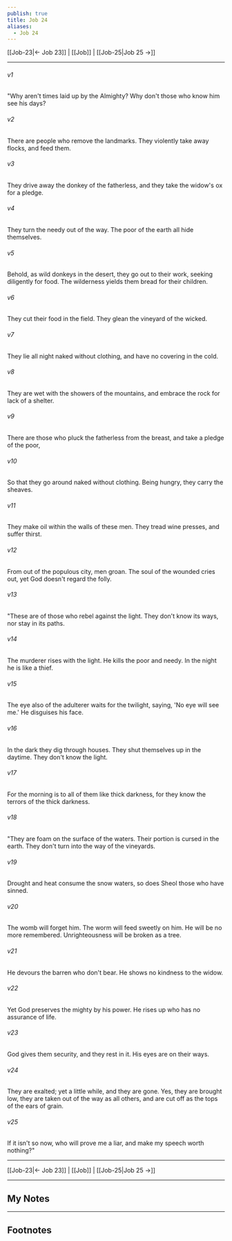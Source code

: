 ```yaml
---
publish: true
title: Job 24
aliases:
  - Job 24
---
```


[[Job-23|← Job 23]] | [[Job]] | [[Job-25|Job 25 →]]
***



###### v1 
"Why aren't times laid up by the Almighty? Why don't those who know him see his days? 

###### v2 
There are people who remove the landmarks. They violently take away flocks, and feed them. 

###### v3 
They drive away the donkey of the fatherless, and they take the widow's ox for a pledge. 

###### v4 
They turn the needy out of the way. The poor of the earth all hide themselves. 

###### v5 
Behold, as wild donkeys in the desert, they go out to their work, seeking diligently for food. The wilderness yields them bread for their children. 

###### v6 
They cut their food in the field. They glean the vineyard of the wicked. 

###### v7 
They lie all night naked without clothing, and have no covering in the cold. 

###### v8 
They are wet with the showers of the mountains, and embrace the rock for lack of a shelter. 

###### v9 
There are those who pluck the fatherless from the breast, and take a pledge of the poor, 

###### v10 
So that they go around naked without clothing. Being hungry, they carry the sheaves. 

###### v11 
They make oil within the walls of these men. They tread wine presses, and suffer thirst. 

###### v12 
From out of the populous city, men groan. The soul of the wounded cries out, yet God doesn't regard the folly. 

###### v13 
"These are of those who rebel against the light. They don't know its ways, nor stay in its paths. 

###### v14 
The murderer rises with the light. He kills the poor and needy. In the night he is like a thief. 

###### v15 
The eye also of the adulterer waits for the twilight, saying, 'No eye will see me.' He disguises his face. 

###### v16 
In the dark they dig through houses. They shut themselves up in the daytime. They don't know the light. 

###### v17 
For the morning is to all of them like thick darkness, for they know the terrors of the thick darkness. 

###### v18 
"They are foam on the surface of the waters. Their portion is cursed in the earth. They don't turn into the way of the vineyards. 

###### v19 
Drought and heat consume the snow waters, so does Sheol those who have sinned. 

###### v20 
The womb will forget him. The worm will feed sweetly on him. He will be no more remembered. Unrighteousness will be broken as a tree. 

###### v21 
He devours the barren who don't bear. He shows no kindness to the widow. 

###### v22 
Yet God preserves the mighty by his power. He rises up who has no assurance of life. 

###### v23 
God gives them security, and they rest in it. His eyes are on their ways. 

###### v24 
They are exalted; yet a little while, and they are gone. Yes, they are brought low, they are taken out of the way as all others, and are cut off as the tops of the ears of grain. 

###### v25 
If it isn't so now, who will prove me a liar, and make my speech worth nothing?"

***
[[Job-23|← Job 23]] | [[Job]] | [[Job-25|Job 25 →]]

---
## My Notes

---
## Footnotes